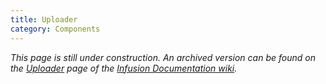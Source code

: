 ```yaml
---
title: Uploader
category: Components
---
```


_This page is still under construction. An archived version can be found on the
[Uploader](http://wiki.fluidproject.org/display/docs/Uploader) page of the [Infusion Documentation
wiki](http://wiki.fluidproject.org/display/docs/Infusion+Documentation)._
